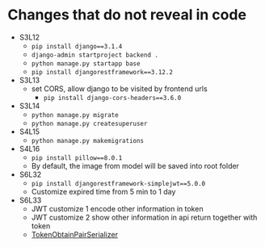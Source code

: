 # Changes that do not reveal in code

- S3L12
  - `pip install django==3.1.4`
  - `django-admin startproject backend .`
  - `python manage.py startapp base`
  - `pip install djangorestframework==3.12.2`
- S3L13
  - set CORS, allow django to be visited by frontend urls
    - `pip install django-cors-headers==3.6.0`
- S3L14
  - `python manage.py migrate`
  - `python manage.py createsuperuser`
- S4L15
  - `python manage.py makemigrations`
- S4L16
  - `pip install pillow==8.0.1`
  - By default, the image from model will be saved into root folder
- S6L32
  - `pip install djangorestframework-simplejwt==5.0.0`
  - Customize expired time from 5 min to 1 day
- S6L33
  - JWT customize 1 encode other information in token
  - JWT customize 2 show other information in api return together with token
  - [TokenObtainPairSerializer](<https://github.com/jazzband/djangorestframework-simplejwt/blob/master/rest_framework_simplejwt/serializers.py>)